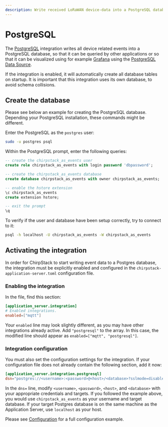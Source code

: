 ```yaml
---
description: Write received LoRaWAN device-data into a PostgreSQL database.
---
```


# PostgreSQL

The [PostgreSQL](https://www.postgresql.org/) integration writes all device
related events into a PostgreSQL database, so that it can be queried by
other applications or so that it can be visualized using for example [Grafana](https://grafana.com/)
using the [PostgreSQL Data Source](https://grafana.com/docs/features/datasources/postgres/#using-postgresql-in-grafana).

If the integration is enabled, it will automatically create all database tables
on startup. It is important that this integration uses its own database, to
avoid schema collisions.

## Create the database

Please see below an example for creating the PostgreSQL database. Depending
your PostgreSQL installation, these commands might be different.

Enter the PostgreSQL as the `postgres` user:

```bash
sudo -u postgres psql
```

Within the PostgreSQL prompt, enter the following queries:

```sql
-- create the chirpstack_as_events user
create role chirpstack_as_events with login password 'dbpassword';

-- create the chirpstack_as_events database
create database chirpstack_as_events with owner chirpstack_as_events;

-- enable the hstore extension
\c chirpstack_as_events
create extension hstore;

-- exit the prompt
\q
```

To verify if the user and database have been setup correctly, try to connect
to it:

```bash
psql -h localhost -U chirpstack_as_events -W chirpstack_as_events
```

## Activating the integration

In order for ChirpStack to start writing event data to a Postgres database, the
integration must be explicitly enabled and configured in the
`chirpstack-application-server.toml` configuration file.

### Enabling the integration 

In the file, find this section:

```toml
[application_server.integration]
# Enabled integrations.
enabled=["mqtt"]
```

Your `enabled` line may look slightly different, as you may have other
integrations already active. Add `"postgresql"` to the array. In this case,
the modified line should appear as `enabled=["mqtt", "postgresql"]`.

### Integration configuration

You must also set the configuration settings for the integration. If your
configuration file does not already contain the following section, add it now:

```toml
[application_server.integration.postgresql]
dsn="postgres://<username>:<password>@<host>/<database>?sslmode=disable"
```

In the `dns=` line, modify `<username>`, `<password>`, `<host>`, and
`<database>` with your appropriate credentials and targets. If you followed
the example above, you would use `chirpstack_as_events` as your username and
target database. If your target Postgres database is on the same machine as
the Application Server, use `localhost` as your host.

Please see [Configuration](../install/config.md) for a full configuration
example.

